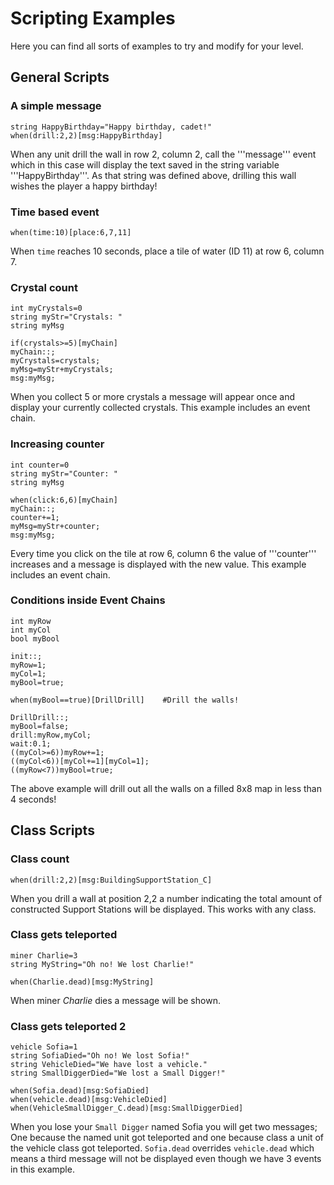 # Scripting Examples
Here you can find all sorts of examples to try and modify for your level.

## General Scripts

### A simple message

    string HappyBirthday="Happy birthday, cadet!"
	when(drill:2,2)[msg:HappyBirthday]

When any unit drill the wall in row 2, column 2, call the '''message''' event which in this case will display the text saved in the string variable '''HappyBirthday'''. As that string was defined above, drilling this wall wishes the player a happy birthday!

### Time based event
    
	when(time:10)[place:6,7,11]

When `time` reaches 10 seconds, place a tile of water (ID 11) at row 6, column 7.

### Crystal count
    
	int myCrystals=0
	string myStr="Crystals: "
	string myMsg

	if(crystals>=5)[myChain]
	myChain::;
	myCrystals=crystals;
	myMsg=myStr+myCrystals;
	msg:myMsg;

When you collect 5 or more crystals a message will appear once and display your currently collected 	crystals. This example includes an event chain.

### Increasing counter
    
	int counter=0
	string myStr="Counter: "
	string myMsg

	when(click:6,6)[myChain]
	myChain::;
	counter+=1;
	myMsg=myStr+counter;
	msg:myMsg;
	
Every time you click on the tile at row 6, column 6 the value of '''counter''' increases and a message is displayed with the new value. This example includes an event chain.

### Conditions inside Event Chains

	int myRow
	int myCol
	bool myBool
 
	init::;
	myRow=1;
	myCol=1;
	myBool=true;
 
	when(myBool==true)[DrillDrill]    #Drill the walls!
 
	DrillDrill::;
	myBool=false;
	drill:myRow,myCol;
	wait:0.1;
	((myCol>=6))myRow+=1;
	((myCol<6))[myCol+=1][myCol=1];
	((myRow<7))myBool=true;
 
The above example will drill out all the walls on a filled 8x8 map in less than 4 seconds!

## Class Scripts

### Class count

	when(drill:2,2)[msg:BuildingSupportStation_C]

When you drill a wall at position 2,2 a number indicating the total amount of constructed Support Stations will be displayed. This works with any class.

### Class gets teleported

	miner Charlie=3
	string MyString="Oh no! We lost Charlie!"
 
	when(Charlie.dead)[msg:MyString]

When miner *Charlie* dies a message will be shown.

### Class gets teleported 2

	vehicle Sofia=1
	string SofiaDied="Oh no! We lost Sofia!"
	string VehicleDied="We have lost a vehicle."
	string SmallDiggerDied="We lost a Small Digger!"
	
	when(Sofia.dead)[msg:SofiaDied]
	when(vehicle.dead)[msg:VehicleDied]
	when(VehicleSmallDigger_C.dead)[msg:SmallDiggerDied]
 
When you lose your `Small Digger` named Sofia you will get two messages; One because the named unit got teleported and one because class a unit of the vehicle class got teleported. `Sofia.dead` overrides `vehicle.dead` which means a third message will not be displayed even though we have 3 events in this example.
